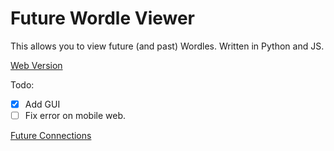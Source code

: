 # Future Wordle Viewer
This allows you to view future (and past) Wordles.
Written in Python and JS.

 [Web Version](https://slowpoke111.github.io/Future-Wordle/) 

Todo:
- [x] Add GUI
- [ ] Fix error on mobile web. 

[Future Connections](https://slowpoke111.github.io/Future-Connections/)
